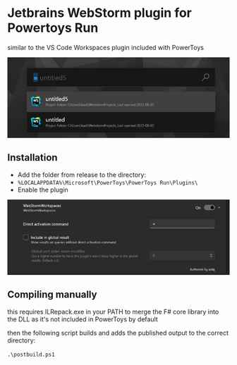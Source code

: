 # Jetbrains WebStorm plugin for Powertoys Run  

similar to the VS Code Workspaces plugin included with PowerToys

![](_resources/16-15-34.png)

## Installation

- Add the folder from release to the directory:
- `%LOCALAPPDATA%\Microsoft\PowerToys\PowerToys Run\Plugins\`
- Enable the plugin

![](_resources/16-20-26.png)

## Compiling manually 

this requires ILRepack.exe in your PATH to merge the F# core library into the DLL
as it's not included in PowerToys by default

then the following script builds and adds the published output to the correct directory:

`.\postbuild.ps1`